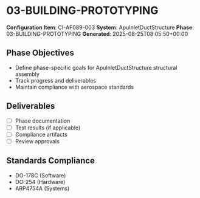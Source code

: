 # 03-BUILDING-PROTOTYPING

**Configuration Item**: CI-AF089-003
**System**: ApuInletDuctStructure
**Phase**: 03-BUILDING-PROTOTYPING
**Generated**: 2025-08-25T08:05:50+00:00

## Phase Objectives
- Define phase-specific goals for ApuInletDuctStructure structural assembly
- Track progress and deliverables
- Maintain compliance with aerospace standards

## Deliverables
- [ ] Phase documentation
- [ ] Test results (if applicable)
- [ ] Compliance artifacts
- [ ] Review approvals

## Standards Compliance
- DO-178C (Software)
- DO-254 (Hardware)
- ARP4754A (Systems)


